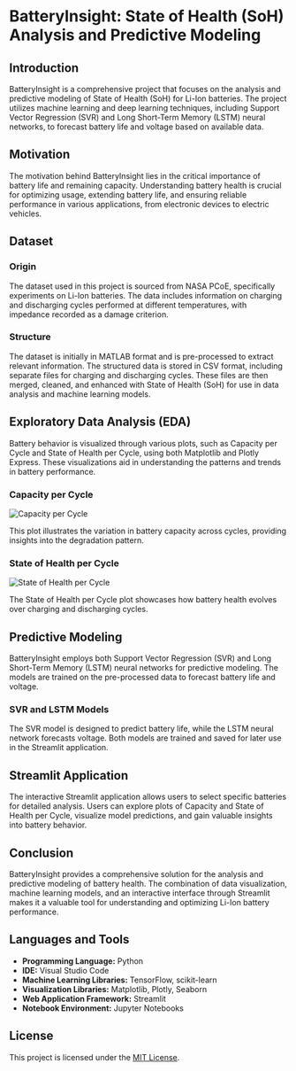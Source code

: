 # BatteryInsight: State of Health (SoH) Analysis and Predictive Modeling



## Introduction

BatteryInsight is a comprehensive project that focuses on the analysis and predictive modeling of State of Health (SoH) for Li-Ion batteries. The project utilizes machine learning and deep learning techniques, including Support Vector Regression (SVR) and Long Short-Term Memory (LSTM) neural networks, to forecast battery life and voltage based on available data.

## Motivation

The motivation behind BatteryInsight lies in the critical importance of battery life and remaining capacity. Understanding battery health is crucial for optimizing usage, extending battery life, and ensuring reliable performance in various applications, from electronic devices to electric vehicles.

## Dataset

### Origin

The dataset used in this project is sourced from NASA PCoE, specifically experiments on Li-Ion batteries. The data includes information on charging and discharging cycles performed at different temperatures, with impedance recorded as a damage criterion.

### Structure

The dataset is initially in MATLAB format and is pre-processed to extract relevant information. The structured data is stored in CSV format, including separate files for charging and discharging cycles. These files are then merged, cleaned, and enhanced with State of Health (SoH) for use in data analysis and machine learning models.

## Exploratory Data Analysis (EDA)

Battery behavior is visualized through various plots, such as Capacity per Cycle and State of Health per Cycle, using both Matplotlib and Plotly Express. These visualizations aid in understanding the patterns and trends in battery performance.

### Capacity per Cycle

![Capacity per Cycle](path.png)

This plot illustrates the variation in battery capacity across cycles, providing insights into the degradation pattern.

### State of Health per Cycle

![State of Health per Cycle](path.png)

The State of Health per Cycle plot showcases how battery health evolves over charging and discharging cycles.

## Predictive Modeling

BatteryInsight employs both Support Vector Regression (SVR) and Long Short-Term Memory (LSTM) neural networks for predictive modeling. The models are trained on the pre-processed data to forecast battery life and voltage.

### SVR and LSTM Models

The SVR model is designed to predict battery life, while the LSTM neural network forecasts voltage. Both models are trained and saved for later use in the Streamlit application.

## Streamlit Application

The interactive Streamlit application allows users to select specific batteries for detailed analysis. Users can explore plots of Capacity and State of Health per Cycle, visualize model predictions, and gain valuable insights into battery behavior.

## Conclusion

BatteryInsight provides a comprehensive solution for the analysis and predictive modeling of battery health. The combination of data visualization, machine learning models, and an interactive interface through Streamlit makes it a valuable tool for understanding and optimizing Li-Ion battery performance.

## Languages and Tools

- **Programming Language:** Python
- **IDE:** Visual Studio Code
- **Machine Learning Libraries:** TensorFlow, scikit-learn
- **Visualization Libraries:** Matplotlib, Plotly, Seaborn
- **Web Application Framework:** Streamlit
- **Notebook Environment:** Jupyter Notebooks

## License

This project is licensed under the [MIT License](LICENSE).
